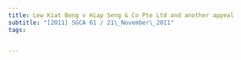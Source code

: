 ```yaml
---
title: Lew Kiat Beng v Hiap Seng & Co Pte Ltd and another appeal 
subtitle: "[2011] SGCA 61 / 21\_November\_2011"
tags:


---
```


